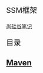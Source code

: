 <p style="font-size:20px;">SSM框架</p>

<a href="https://www.wolai.com/v5Kuct5ZtPeVBk4NBUGBWF" target="_blank"> 尚硅谷笔记</a><br>

<p style="font-size:20px;">目录</p>

<h2><a href="{% post_url tech/SSM/2023-11-15-maven %}">Maven</a></h2>